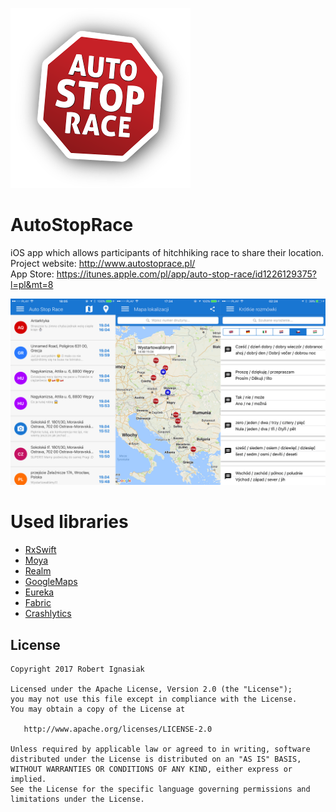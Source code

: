 ![ASR Logo](Auto%20Stop%20Race/Assets.xcassets/logo_asr.imageset/logo_asr-1.png)
# AutoStopRace

iOS app which allows participants of hitchhiking race to share their location. <br>
Project website: http://www.autostoprace.pl/ <br>
App Store: https://itunes.apple.com/pl/app/auto-stop-race/id1226129375?l=pl&mt=8


![Screenshots](Art/Screenshot.png)

# Used libraries
* [RxSwift](https://github.com/ReactiveX/RxSwift)
* [Moya](https://github.com/Moya/Moya)
* [Realm](https://realm.io/)
* [GoogleMaps](https://developers.google.com/maps/documentation/ios-sdk/)
* [Eureka](https://github.com/xmartlabs/Eureka)
* [Fabric](https://fabric.io/home)
* [Crashlytics](https://try.crashlytics.com/)


## License


    Copyright 2017 Robert Ignasiak

    Licensed under the Apache License, Version 2.0 (the "License");
    you may not use this file except in compliance with the License.
    You may obtain a copy of the License at

       http://www.apache.org/licenses/LICENSE-2.0

    Unless required by applicable law or agreed to in writing, software
    distributed under the License is distributed on an "AS IS" BASIS,
    WITHOUT WARRANTIES OR CONDITIONS OF ANY KIND, either express or implied.
    See the License for the specific language governing permissions and
    limitations under the License.
